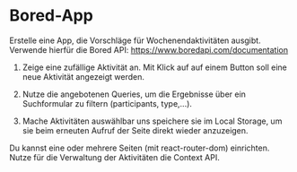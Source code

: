 # Bored-App


Erstelle eine App, die Vorschläge für Wochenendaktivitäten ausgibt. Verwende hierfür die Bored API: https://www.boredapi.com/documentation
1. Zeige eine zufällige Aktivität an. Mit Klick auf auf einem Button soll eine neue Aktivität angezeigt werden.


2. Nutze die angebotenen Queries, um die Ergebnisse über ein Suchformular zu filtern (participants, type,...).


3. Mache Aktivitäten auswählbar uns speichere sie im Local Storage, um sie beim erneuten Aufruf der Seite direkt wieder anzuzeigen.


Du kannst eine oder mehrere Seiten (mit react-router-dom) einrichten. Nutze für die Verwaltung der Aktivitäten die Context API.
